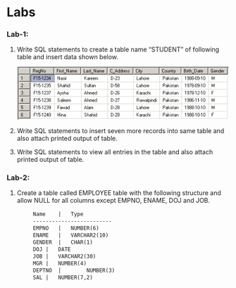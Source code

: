 # Labs
### Lab-1:
1. Write SQL statements to create a table name “STUDENT” of following table and insert data shown below.
   
      ![img.png](../resources/img.png)
2. Write SQL statements to insert seven more records into same table and also attach printed output of table.
3. Write SQL statements to view all entries in the table and also attach printed output of table.
### Lab-2:
1. Create a table called EMPLOYEE table with the following structure and allow NULL for all columns except EMPNO, ENAME, DOJ and JOB.

            Name 	|	Type
            -------------------------
            EMPNO 	|	NUMBER(6)
            ENAME	|	VARCHAR2(10)
            GENDER	|	CHAR(1)
            DOJ	|	DATE
            JOB	|	VARCHAR2(30)
            MGR	|	NUMBER(4)
            DEPTNO 	|        NUMBER(3)
            SAL	|	NUMBER(7,2)